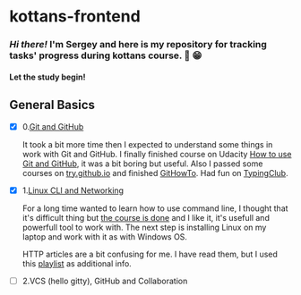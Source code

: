 # kottans-frontend
### *Hi there!* I'm Sergey and here is my repository for tracking tasks' progress during kottans course. :wave: :grin:

#### Let the study begin!

## General Basics

- [x] 0.[Git and GitHub](git_and_github/git_and_github.md)

  It took a bit more time then I expected to understand some things in work with Git and GitHub. I finally finished course on Udacity [How to use Git and GitHub](git_and_github/git_and_github.md), it was a bit boring but useful. Also I passed some courses on [try.github.io](http://try.github.io/) and finished [GitHowTo](git_and_github/git_and_github.md). Had fun on [TypingClub](https://www.typingclub.com/).

- [x] 1.[Linux CLI and Networking](task_linux_cli/linux_cli.md)

  For a long time wanted to learn how to use command line, I thought that it's difficult thing but [the course is done](task_linux_cli/linux_cli.md) and I like it, it's usefull and powerfull tool to work with. The next step is installing Linux on my laptop and work with it as with Windows OS.

  HTTP articles are a bit confusing for me. I have read them, but I used this [playlist](https://www.youtube.com/watch?v=Ys2CB4C2NWA&list=PLrCZzMib1e9qZwq95WVmGB-acnot5ka4a) as additional info. 

- [ ] 2.VCS (hello gitty), GitHub and Collaboration
